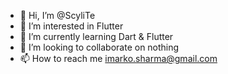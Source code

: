 - 👋 Hi, I’m @ScyliTe
- 👀 I’m interested in Flutter
- 🌱 I’m currently learning Dart & Flutter
- 💞️ I’m looking to collaborate on nothing
- 📫 How to reach me imarko.sharma@gmail.com

<!---
ScyliTe/ScyliTe is a ✨ special ✨ repository because its `README.md` (this file) appears on your GitHub profile.
You can click the Preview link to take a look at your changes.
--->
